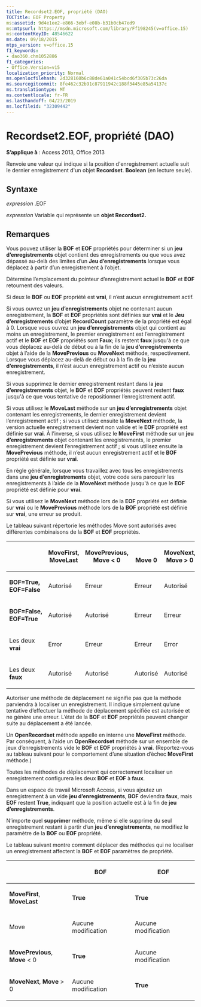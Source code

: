 ```yaml
---
title: Recordset2.EOF, propriété (DAO)
TOCTitle: EOF Property
ms:assetid: 9d4e1ee2-e866-3ebf-e08b-b31b0cb47ed9
ms:mtpsurl: https://msdn.microsoft.com/library/Ff198245(v=office.15)
ms:contentKeyID: 48546622
ms.date: 09/18/2015
mtps_version: v=office.15
f1_keywords:
- dao360.chm1052886
f1_categories:
- Office.Version=v15
localization_priority: Normal
ms.openlocfilehash: 2d328160b6c88de61a041c54bcd6f305b73c26da
ms.sourcegitcommit: 8fe462c32b91c87911942c188f3445e85a54137c
ms.translationtype: MT
ms.contentlocale: fr-FR
ms.lasthandoff: 04/23/2019
ms.locfileid: "32309442"
---
```

# <a name="recordset2eof-property-dao"></a>Recordset2.EOF, propriété (DAO)


**S’applique à** : Access 2013, Office 2013

Renvoie une valeur qui indique si la position d'enregistrement actuelle suit le dernier enregistrement d'un objet **Recordset**. **Boolean** (en lecture seule).

## <a name="syntax"></a>Syntaxe

*expression* .EOF

*expression* Variable qui représente un **objet Recordset2.**

## <a name="remarks"></a>Remarques

Vous pouvez utiliser la **BOF** et **EOF** propriétés pour déterminer si un **jeu d’enregistrements** objet contient des enregistrements ou que vous avez dépassé au-delà des limites d’un **Jeu d’enregistrements** lorsque vous déplacez à partir d’un enregistrement à l’objet.

Détermine l’emplacement du pointeur d’enregistrement actuel le **BOF** et **EOF** retournent des valeurs.

Si deux le **BOF** ou **EOF** propriété est **vrai**, il n’est aucun enregistrement actif.

Si vous ouvrez un **jeu d’enregistrements** objet ne contenant aucun enregistrement, la **BOF** et **EOF** propriétés sont définies sur **vrai** et le **Jeu d’enregistrements** d’objet **RecordCount** paramètre de la propriété est égal à 0. Lorsque vous ouvrez un **jeu d’enregistrements** objet qui contient au moins un enregistrement, le premier enregistrement est l’enregistrement actif et le **BOF** et **EOF** propriétés sont **Faux**; ils restent **faux** jusqu'à ce que vous déplacez au-delà de début ou à la fin de la **jeu d’enregistrements** objet à l’aide de la **MovePrevious** ou **MoveNext** méthode, respectivement. Lorsque vous déplacez au-delà de début ou à la fin de la **jeu d’enregistrements**, il n’est aucun enregistrement actif ou n’existe aucun enregistrement.

Si vous supprimez le dernier enregistrement restant dans la **jeu d’enregistrements** objet, le **BOF** et **EOF** propriétés peuvent restent **faux** jusqu'à ce que vous tentative de repositionner l’enregistrement actif.

Si vous utilisez le **MoveLast** méthode sur un **jeu d’enregistrements** objet contenant les enregistrements, le dernier enregistrement devient l’enregistrement actif ; si vous utilisez ensuite la **MoveNext** méthode, la version actuelle enregistrement devient non valide et le **EOF** propriété est définie sur **vrai**. À l’inverse, si vous utilisez le **MoveFirst** méthode sur un **jeu d’enregistrements** objet contenant les enregistrements, le premier enregistrement devient l’enregistrement actif ; si vous utilisez ensuite la **MovePrevious** méthode, il n’est aucun enregistrement actif et le **BOF** propriété est définie sur **vrai**.

En règle générale, lorsque vous travaillez avec tous les enregistrements dans une **jeu d’enregistrements** objet, votre code sera parcourir les enregistrements à l’aide de la **MoveNext** méthode jusqu'à ce que le **EOF** propriété est définie pour **vrai**.

Si vous utilisez le **MoveNext** méthode lors de la **EOF** propriété est définie sur **vrai** ou le **MovePrevious** méthode lors de la **BOF** propriété est définie sur **vrai**, une erreur se produit.

Le tableau suivant répertorie les méthodes Move sont autorisés avec différentes combinaisons de la **BOF** et **EOF** propriétés.

<table>
<colgroup>
<col style="width: 20%" />
<col style="width: 20%" />
<col style="width: 20%" />
<col style="width: 20%" />
<col style="width: 20%" />
</colgroup>
<thead>
<tr class="header">
<th><p></p></th>
<th><p>MoveFirst,<br />
MoveLast</p></th>
<th><p>MovePrevious,<br />
Move &lt; 0</p></th>
<th><p><br />
Move 0</p></th>
<th><p>MoveNext,<br />
Move &gt; 0</p></th>
</tr>
</thead>
<tbody>
<tr class="odd">
<td><p><strong>BOF=True,</strong><br />
<strong>EOF=False</strong></p></td>
<td><p>Autorisé</p></td>
<td><p>Erreur</p></td>
<td><p>Erreur</p></td>
<td><p>Autorisé</p></td>
</tr>
<tr class="even">
<td><p><strong>BOF=False,</strong><br />
<strong>EOF=True</strong></p></td>
<td><p>Autorisé</p></td>
<td><p>Autorisé</p></td>
<td><p>Erreur</p></td>
<td><p>Erreur</p></td>
</tr>
<tr class="odd">
<td><p>Les deux <strong>vrai</strong></p></td>
<td><p>Error</p></td>
<td><p>Erreur</p></td>
<td><p>Erreur</p></td>
<td><p>Error</p></td>
</tr>
<tr class="even">
<td><p>Les deux <strong>faux</strong></p></td>
<td><p>Autorisé</p></td>
<td><p>Autorisé</p></td>
<td><p>Autorisé</p></td>
<td><p>Autorisé</p></td>
</tr>
</tbody>
</table>


Autoriser une méthode de déplacement ne signifie pas que la méthode parviendra à localiser un enregistrement. Il indique simplement qu’une tentative d’effectuer la méthode de déplacement spécifiée est autorisée et ne génère une erreur. L’état de la **BOF** et **EOF** propriétés peuvent changer suite au déplacement a été lancée.

Un **OpenRecordset** méthode appelle en interne une **MoveFirst** méthode. Par conséquent, à l’aide un **OpenRecordset** méthode sur un ensemble de jeux d’enregistrements vide le **BOF** et **EOF** propriétés à **vrai**. (Reportez-vous au tableau suivant pour le comportement d’une situation d’échec **MoveFirst** méthode.)

Toutes les méthodes de déplacement qui correctement localiser un enregistrement configurera les deux **BOF** et **EOF** à **faux**.

Dans un espace de travail Microsoft Access, si vous ajoutez un enregistrement à un vide **jeu d’enregistrements**, **BOF** deviendra **faux**, mais **EOF** restent **True**, indiquant que la position actuelle est à la fin de **jeu d’enregistrements**.

N’importe quel **supprimer** méthode, même si elle supprime du seul enregistrement restant à partir d’un **jeu d’enregistrements**, ne modifiez le paramètre de la **BOF** ou **EOF** propriété.

Le tableau suivant montre comment déplacer des méthodes qui ne localiser un enregistrement affectent la **BOF** et **EOF** paramètres de propriété.

<table>
<colgroup>
<col style="width: 33%" />
<col style="width: 33%" />
<col style="width: 33%" />
</colgroup>
<thead>
<tr class="header">
<th><p></p></th>
<th><p>BOF</p></th>
<th><p>EOF</p></th>
</tr>
</thead>
<tbody>
<tr class="odd">
<td><p><strong>MoveFirst</strong>, <strong>MoveLast</strong></p></td>
<td><p><strong>True</strong></p></td>
<td><p><strong>True</strong></p></td>
</tr>
<tr class="even">
<td><p><strong></strong>Move</p></td>
<td><p>Aucune modification</p></td>
<td><p>Aucune modification</p></td>
</tr>
<tr class="odd">
<td><p><strong>MovePrevious</strong>, <strong>Move</strong> &lt; 0</p></td>
<td><p><strong>True</strong></p></td>
<td><p>Aucune modification</p></td>
</tr>
<tr class="even">
<td><p><strong>MoveNext</strong>, <strong>Move</strong> &gt; 0</p></td>
<td><p>Aucune modification</p></td>
<td><p><strong>True</strong></p></td>
</tr>
</tbody>
</table>


